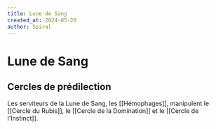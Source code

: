 ```yaml
---
title: Lune de Sang
created_at: 2024-05-20
author: Spiral
---
```

# Lune de Sang
## Cercles de prédilection
Les serviteurs de la Lune de Sang, les [[Hémophages]], manipulent le [[Cercle du Rubis]], le [[Cercle de la Domination]] et le [[Cercle de l'Instinct]]. 
